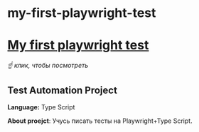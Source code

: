 ﻿# my-first-playwright-test
# [My first playwright test](https://elenka9.github.io/MyFavMusic/)

*☝️ клик, чтобы посмотреть*

## Test Automation Project

**Language:** Type Script

**About proejct**: Учусь писать тесты на Playwright+Type Script. 
